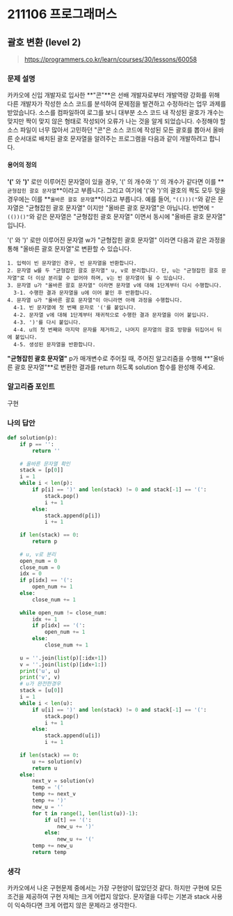 # 211106 프로그래머스

## 괄호 변환 (level 2)

> https://programmers.co.kr/learn/courses/30/lessons/60058

### 문제 설명

카카오에 신입 개발자로 입사한 **"콘"**은 선배 개발자로부터 개발역량 강화를 위해 다른 개발자가 작성한 소스 코드를 분석하여 문제점을 발견하고 수정하라는 업무 과제를 받았습니다. 소스를 컴파일하여 로그를 보니 대부분 소스 코드 내 작성된 괄호가 개수는 맞지만 짝이 맞지 않은 형태로 작성되어 오류가 나는 것을 알게 되었습니다.
수정해야 할 소스 파일이 너무 많아서 고민하던 "콘"은 소스 코드에 작성된 모든 괄호를 뽑아서 올바른 순서대로 배치된 괄호 문자열을 알려주는 프로그램을 다음과 같이 개발하려고 합니다.

#### 용어의 정의

**'('** 와 **')'** 로만 이루어진 문자열이 있을 경우, '(' 의 개수와 ')' 의 개수가 같다면 이를 **`균형잡힌 괄호 문자열`**이라고 부릅니다.
그리고 여기에 '('와 ')'의 괄호의 짝도 모두 맞을 경우에는 이를 **`올바른 괄호 문자열`**이라고 부릅니다.
예를 들어, `"(()))("`와 같은 문자열은 "균형잡힌 괄호 문자열" 이지만 "올바른 괄호 문자열"은 아닙니다.
반면에 `"(())()"`와 같은 문자열은 "균형잡힌 괄호 문자열" 이면서 동시에 "올바른 괄호 문자열" 입니다.

'(' 와 ')' 로만 이루어진 문자열 w가 "균형잡힌 괄호 문자열" 이라면 다음과 같은 과정을 통해 "올바른 괄호 문자열"로 변환할 수 있습니다.

```
1. 입력이 빈 문자열인 경우, 빈 문자열을 반환합니다. 
2. 문자열 w를 두 "균형잡힌 괄호 문자열" u, v로 분리합니다. 단, u는 "균형잡힌 괄호 문자열"로 더 이상 분리할 수 없어야 하며, v는 빈 문자열이 될 수 있습니다. 
3. 문자열 u가 "올바른 괄호 문자열" 이라면 문자열 v에 대해 1단계부터 다시 수행합니다. 
  3-1. 수행한 결과 문자열을 u에 이어 붙인 후 반환합니다. 
4. 문자열 u가 "올바른 괄호 문자열"이 아니라면 아래 과정을 수행합니다. 
  4-1. 빈 문자열에 첫 번째 문자로 '('를 붙입니다. 
  4-2. 문자열 v에 대해 1단계부터 재귀적으로 수행한 결과 문자열을 이어 붙입니다. 
  4-3. ')'를 다시 붙입니다. 
  4-4. u의 첫 번째와 마지막 문자를 제거하고, 나머지 문자열의 괄호 방향을 뒤집어서 뒤에 붙입니다. 
  4-5. 생성된 문자열을 반환합니다.
```

**"균형잡힌 괄호 문자열"** p가 매개변수로 주어질 때, 주어진 알고리즘을 수행해 **"올바른 괄호 문자열"**로 변환한 결과를 return 하도록 solution 함수를 완성해 주세요.

### 알고리즘 포인트

구현

### 나의 답안

```python
def solution(p):
    if p == '':
        return ''
    
    # 올바른 문자열 확인
    stack = [p[0]]
    i = 1
    while i < len(p):
        if p[i] == ')' and len(stack) != 0 and stack[-1] == '(':
            stack.pop()
            i += 1
        else:
            stack.append(p[i])
            i += 1
        
    if len(stack) == 0:
        return p
    
    # u, v로 분리
    open_num = 0
    close_num = 0
    idx = 0
    if p[idx] == '(':
        open_num += 1
    else:
        close_num += 1
        
    while open_num != close_num:
        idx += 1
        if p[idx] == '(':
            open_num += 1
        else:
            close_num += 1
    
    u = ''.join(list(p)[:idx+1])
    v = ''.join(list(p)[idx+1:])
    print('u', u)
    print('v', v)
    # u가 완전한경우
    stack = [u[0]]
    i = 1
    while i < len(u):
        if u[i] == ')' and len(stack) != 0 and stack[-1] == '(':
            stack.pop()
            i += 1
        else:
            stack.append(u[i])
            i += 1
        
    if len(stack) == 0:
        u += solution(v)
        return u
    else:
        next_v = solution(v)
        temp = '('
        temp += next_v
        temp += ')'
        new_u = ''
        for t in range(1, len(list(u))-1):
            if u[t] == '(':
                new_u += ')'
            else:
                new_u += '('
        temp += new_u
        return temp
```

### 생각

카카오에서 나온 구현문제 중에서는 가장 구현양이 많았던것 같다. 하지만 구현에 모든 조건을 제공하여 구현 자체는 크게 어렵지 않았다. 문자열을 다루는 기본과 stack 사용이 익숙하다면 크게 어렵지 않은 문제라고 생각한다.
